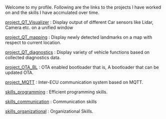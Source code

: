Welcome to my profile. Following are the links to the projects I have worked on and the skills I have accmulated over time.

[project_QT_Visualizer](https://github.com/VivekChugh/profille/blob/main/project_QT_visualizer.md) : Display output of different Car sensors like Lidar, Camera etc. on a unified window

[project_QT_mapping](https://github.com/VivekChugh/profille/blob/main/project_QT_mapping.md) : Display newly detected landmarks on a map with respect to current location.

[project_QT_diagnostics](https://github.com/VivekChugh/profille/blob/main/project_QT_diaganotics.md) : Display variety of vehicle functions based on collected diagnostics data.

[project_OTA_BL](https://github.com/VivekChugh/profille/blob/main/project_OTA_BL.md) : OTA enabled bootloader that is, A bootloader that can be updated OTA.

[project_MQTT](https://github.com/VivekChugh/profille/blob/main/project_MQTT.md) : Inter-ECU communication system based on MQTT. 

[skills_programming](https://github.com/VivekChugh/profille/blob/main/skills_programming.md) : Efficient programming skills.

[skills_communication](https://github.com/VivekChugh/profille/blob/main/skills_communication.md) : Communication skills

[skills_organizational](https://github.com/VivekChugh/profille/blob/main/skills_organizational.md) : Organizational Skills.
